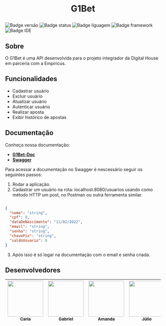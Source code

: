 <h1 align="center">
  <p align="center">G1Bet</p>
</h1>

![Badge versão](https://img.shields.io/badge/version-v1.0-green)
![Badge status](https://img.shields.io/badge/status-em%20desenvolvimento-green)
![Badge líguagem](https://img.shields.io/badge/l%C3%ADnguagem-Java-green)
![Badge framework](https://img.shields.io/badge/framework-Spring-green)
![Badge IDE](https://img.shields.io/badge/IDE-Intellij-green)

## **Sobre** 

O G1Bet é uma API desenvolvida para o projeto integrador da Digital House em parceria com a Empiricus.

## **Funcionalidades**

* Cadastrar usuário
* Excluir usuário
* Atualizar usuário
* Autenticar usuário
* Realizar aposta
* Exibir histórico de apostas

## **Documentação**


Conheça  nossa documentação: 

* [**G1Bet-Doc**](https://pi-dh-grupo01.github.io/G1Bet-Doc/)
* [**Swagger**](http://localhost:8080/swagger-ui/index.html)

Para acessar a documentação no Swagger é nescessário seguir os seguintes passos:

1. Rodar a aplicação.
2. Cadastrar um usuário na rota: localhost:8080/usuarios usando como método HTTP um post, no Postman ou outra ferramenta similar.
~~~json

{
  "nome": "string",
  "cpf": 0,
  "dataDeNascimento": "11/02/2022",
  "email": "string",
  "senha": "string",
  "chavePix": "string",
  "saldoUsuario": 0
}

~~~
3. Após isso é só logar na documentação com o email e senha criada.

## **Desenvolvedores**

| [<img src="https://avatars.githubusercontent.com/u/107211940?s=421&v=4" width=115><br><sub>Carla</sub>](https://github.com/Carla-Vitoria) | [<img src="https://avatars.githubusercontent.com/u/61991357?v=4" width=115><br><sub>Gabriel</sub>](https://github.com/GabrielMR360) | [<img src="https://avatars.githubusercontent.com/u/104176853?v=4" width=115><br><sub>Amanda</sub>](https://github.com/amandailg) | [<img src="https://avatars.githubusercontent.com/u/95377180?v=4" width=115><br><sub>Júlio</sub>](https://github.com/iamjuliobatista) |
| :---------------------------------------------------------------------------------------------------------------------------------------: | :---------------------------------------------------------------------------------------------------------------------------------: | :------------------------------------------------------------------------------------------------------------------------------: | :----------------------------------------------------------------------------------------------------------------------------------: |
